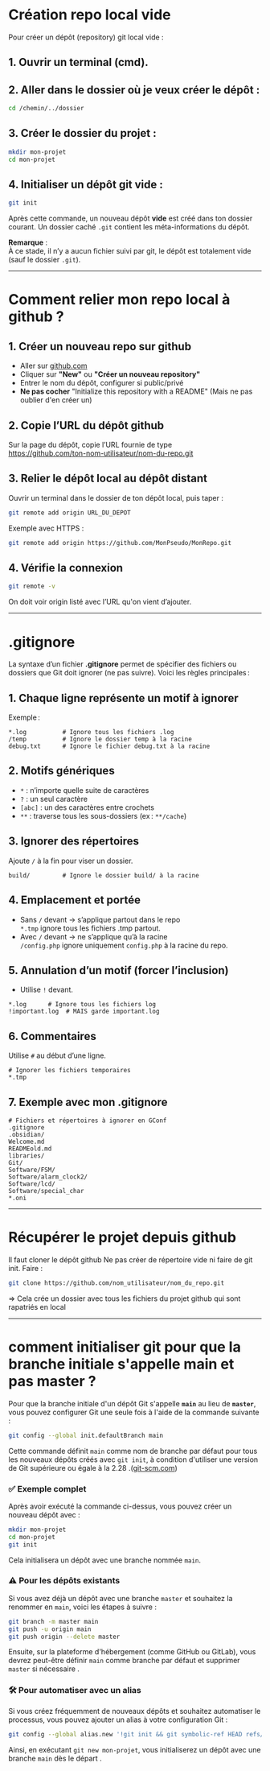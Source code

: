 # Création repo local vide
Pour créer un dépôt (repository) git local vide :

## 1. Ouvrir un terminal (cmd).

## 2. Aller dans le dossier où je veux créer le dépôt :
```bash
cd /chemin/../dossier
```
## 3. Créer le dossier du projet :
```bash
mkdir mon-projet
cd mon-projet
```
## 4. Initialiser un dépôt git vide :
```bash
git init
```

Après cette commande, un nouveau dépôt **vide** est créé dans ton dossier courant. Un dossier caché `.git` contient les méta-informations du dépôt.

**Remarque** :  
À ce stade, il n’y a aucun fichier suivi par git, le dépôt est totalement vide (sauf le dossier `.git`).

___
# Comment relier mon repo local à github ?
## 1. Créer un nouveau repo sur github
- Aller sur [github.com](https://github.com/)
- Cliquer sur **"New"** ou **"Créer un nouveau repository"**
- Entrer le nom du dépôt, configurer si public/privé
- **Ne pas cocher** "Initialize this repository with a README" (Mais ne pas oublier d'en créer un)
## 2. Copie l’URL du dépôt github

Sur la page du dépôt, copie l’URL fournie de type  
https://github.com/ton-nom-utilisateur/nom-du-repo.git 
## 3. Relier le dépôt local au dépôt distant
Ouvrir un terminal dans le dossier de ton dépôt local, puis taper :
```bash
git remote add origin URL_DU_DEPOT
```
Exemple avec HTTPS :
```bash
git remote add origin https://github.com/MonPseudo/MonRepo.git
```
## 4. Vérifie la connexion
```bash
git remote -v
```
On doit voir origin listé avec l’URL qu'on vient d’ajouter.

---
# .gitignore
La syntaxe d’un fichier **.gitignore** permet de spécifier des fichiers ou dossiers que Git doit ignorer (ne pas suivre). Voici les règles principales :
## 1. **Chaque ligne représente un motif à ignorer**
Exemple :
```
*.log          # Ignore tous les fichiers .log
/temp          # Ignore le dossier temp à la racine
debug.txt      # Ignore le fichier debug.txt à la racine
```
## 2. **Motifs génériques**
- `*` : n’importe quelle suite de caractères  
- `?` : un seul caractère  
- `[abc]` : un des caractères entre crochets  
- `**` : traverse tous les sous-dossiers (ex : `**/cache`)
## 3. **Ignorer des répertoires**
Ajoute `/` à la fin pour viser un dossier.
```
build/         # Ignore le dossier build/ à la racine
```
## 4. **Emplacement et portée**
- Sans `/` devant → s’applique partout dans le repo  
   `*.tmp` ignore tous les fichiers .tmp partout.
- Avec `/` devant → ne s’applique qu’à la racine  
   `/config.php` ignore uniquement `config.php` à la racine du repo.
## 5. **Annulation d’un motif (forcer l’inclusion)**
- Utilise `!` devant.
```
*.log      # Ignore tous les fichiers log
!important.log  # MAIS garde important.log
```
## 6. **Commentaires**
Utilise `#` au début d’une ligne.
```
# Ignorer les fichiers temporaires
*.tmp
```
## 7. **Exemple avec mon .gitignore**
```
# Fichiers et répertoires à ignorer en GConf
.gitignore
.obsidian/
Welcome.md
READMEold.md
libraries/
Git/
Software/FSM/
Software/alarm_clock2/
Software/lcd/
Software/special_char
*.oni
```

---
# Récupérer le projet depuis github
Il faut cloner le dépôt github
Ne pas créer de répertoire vide ni faire de git init.
Faire :
```sh
git clone https://github.com/nom_utilisateur/nom_du_repo.git
```

=> Cela crée un dossier avec tous les fichiers du projet github qui sont rapatriés en local

---
# comment initialiser git pour que la branche initiale s'appelle main et pas master ?
Pour que la branche initiale d'un dépôt Git s'appelle **`main`** au lieu de **`master`**, vous pouvez configurer Git une seule fois à l'aide de la commande suivante :

```bash
git config --global init.defaultBranch main
```

Cette commande définit `main` comme nom de branche par défaut pour tous les nouveaux dépôts créés avec `git init`, à condition d'utiliser une version de Git supérieure ou égale à la 2.28 .([git-scm.com](https://git-scm.com/book/ms/v2/Getting-Started-First-Time-Git-Setup?utm_source=chatgpt.com "1.6 Getting Started - First-Time Git Setup"))

### ✅ Exemple complet

Après avoir exécuté la commande ci-dessus, vous pouvez créer un nouveau dépôt avec :

```bash
mkdir mon-projet
cd mon-projet
git init
```

Cela initialisera un dépôt avec une branche nommée `main`.


### ⚠️ Pour les dépôts existants

Si vous avez déjà un dépôt avec une branche `master` et souhaitez la renommer en `main`, voici les étapes à suivre :

```bash
git branch -m master main
git push -u origin main
git push origin --delete master
```

Ensuite, sur la plateforme d'hébergement (comme GitHub ou GitLab), vous devrez peut-être définir `main` comme branche par défaut et supprimer `master` si nécessaire .


### 🛠️ Pour automatiser avec un alias

Si vous créez fréquemment de nouveaux dépôts et souhaitez automatiser le processus, vous pouvez ajouter un alias à votre configuration Git :

```bash
git config --global alias.new '!git init && git symbolic-ref HEAD refs/heads/main'
```

Ainsi, en exécutant `git new mon-projet`, vous initialiserez un dépôt avec une branche `main` dès le départ .

